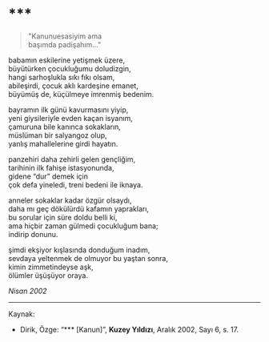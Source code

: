 # ***  
  
> "Kanunuesasiyim ama  
> başımda padişahım..."  
  
babamın eskilerine yetişmek üzere,  
büyütürken çocukluğumu doludizgin,  
hangi sarhoşlukla sıkı fıkı olsam,  
abileşirdi, çocuk aklı kardeşine emanet,  
büyümüş de, küçülmeye imrenmiş bedenim.  
  
bayramın ilk günü kavurmasını yiyip,  
yeni giysileriyle evden kaçan isyanım,  
çamuruna bile kanınca sokakların,  
müslüman bir salyangoz olup,  
yanlış mahallelerine girdi hayatın.  
  
panzehiri daha zehirli gelen gençliğim,  
tarihinin ilk fahişe istasyonunda,  
gidene “dur” demek için  
çok defa yineledi, treni bedeni ile iknaya.  
  
anneler sokaklar kadar özgür olsaydı,  
daha mı geç dökülürdü kafamın yaprakları,  
bu sorular için süre doldu belli ki,  
ama hiçbir zaman gülmedi çocukluğum bana;  
indirip donunu.  
  
şimdi ekşiyor kışlasında donduğum inadım,  
sevdaya yeltenmek de olmuyor bu yaştan sonra,  
kimin zimmetindeyse aşk,  
ölümler üşüşüyor oraya.  
  
_Nisan 2002_

---
Kaynak:

- Dirik, Özge: “*** [Kanun]”, **Kuzey Yıldızı**, Aralık 2002, Sayı 6, s. 17.
